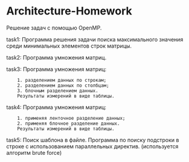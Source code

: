 # Architecture-Homework
Решение задач с помощью OpenMP.

task1: Программа решения задачи поиска максимального значения среди минимальных элементов строк матрицы.

task2: Программа умножения матриц.

task3: Программа умножения матриц:  

		1. разделением данных по строкам;
		2. разделением данных по столбцам;
		3. блочным разделением данных.
		Результаты измерений в виде таблицы.

task4: Программа умножения матриц:

		1. применяя ленточное разделение данных;
		2. применяя блочное разделение данных.
		Результаты измерений в виде таблицы.

task5: Поиск шаблона в файле. Программа по поиску подстроки в строке с использованием параллельных директив. (используется алгоритм brute force)

